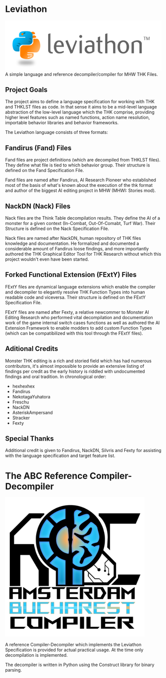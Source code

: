 # Leviathon
![Project Logo](https://github.com/AsteriskAmpersand/Leviathon/blob/main/Leviathon.fw.png?raw=true)
A simple language and reference decompiler/compiler for MHW THK Files.

## Project Goals
The project aims to define a language specification for working with THK and THKLST files as code. In that sense it aims to be a mid-level language abstraction of the low-level language which the THK comprise, providing higher level features such as named functions, action name resolution, importable behavior libraries and behavior frameworks.

The Leviathon language consists of three formats:

## Fandirus (Fand) Files

Fand files are project definitions (which are decompiled from THKLST files). They define what file is tied to which behavior group. Their structure is defined on the Fand Specification File.

Fand files are named after Fandirus, AI Research Pioneer who established most of the basis of what's known about the execution of the thk format and author of the biggest AI editing project in MHW (MHWI: Stories mod).

## NackDN (Nack) Files

Nack files are the Think Table decompilation results. They define the AI of a monster for a given context (In-Combat, Out-Of-Comabt, Turf War). Their Structure is defined on the Nack Specification File.

Nack files are named after NackDN, human repository of THK files knowledge and documentation. He formalized and documented a considerable amount of Fandirus loose findings, and more importantly authored the THK Graphical Editor Tool for THK Research without which this project wouldn't even have been started.

## Forked Functional Extension (FExtY) Files

FExtY files are dynamical language extensions which enable the compiler and decompiler to elegantly resolve THK Function Types into human readable code and viceversa. Their structure is defined on the FExtY Specification File.

FExtY files are named after Fexty, a relative newcommer to Monster AI Editing Research who performed vital decompilation and documentation work of the game internal switch cases functions as well as authored the AI Extension Framework to enable modders to add custom Function Types (which can be compatibilized with this tool through the FExtY files).

## Aditional Credits
Monster THK editing is a rich and storied field which has had numerous contributors, it's almost impossible to provide an extensive listing of findings per credit as the early history is riddled with undocumented findings and oral tradition. In chronological order:

- hexhexhex
- Fandirus
- NekotagaYuhatora
- Freschu
- NackDN
- AsteriskAmpersand
- Stracker
- Fexty

## Special Thanks
Additional credit is given to Fandirus, NackDN, Silvris and Fexty for assisting with the language specification and target feature list.

# The ABC Reference Compiler-Decompiler
<img src="https://github.com/AsteriskAmpersand/Leviathon/blob/main/CompilerLogo.fw.png?raw=true" alt="Compiler Logot" width=450>

A reference Compiler-Decompiler which implements the Leviathon Specification is provided for actual practical usage. At the time only decompilation is implemented.

The decompiler is written in Python using the Construct library for binary parsing. 
